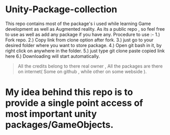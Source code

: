 # Unity-Package-collection
This repo contains most of the package's i used while learning Game development as well as Augmented reality.
As its a public repo , so feel free to use as well as add any package if you have any.
Procedure to use :-
1.) Fork repo.
2.) Copy link from clone option after fork.
3.) just go to your desired folder where you want to store package.
4.) Open git bash in it, by right click on anywhere in the folder.
5.) just type git clone paste copied link here
6.) Downloading will start automatically.
 >All the credits belong to there real owner , All the packages are there on internet( Some on github , while other on some webside ).
# My idea behind this repo is to provide a single point access of most important unity packages/GameObjects.
